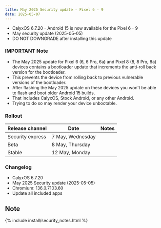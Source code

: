 ```yaml
---
title: May 2025 Security update - Pixel 6 - 9
date: 2025-05-07
---
```


* CalyxOS 6.7.20 - Android 15 is now available for the Pixel 6 - 9
* May security update (2025-05-05)
* DO NOT DOWNGRADE after installing this update

### IMPORTANT Note
* The May 2025 update for Pixel 6 (6, 6 Pro, 6a) and Pixel 8 (8, 8 Pro, 8a) devices contains
  a bootloader update that increments the anti-roll back version for the bootloader.
* This prevents the device from rolling back to previous vulnerable versions of the bootloader.
* After flashing the May 2025 update on these devices you won't be able to flash and boot older Android 15 builds.
* That includes CalyxOS, Stock Android, or any other Android.
* Trying to do so may render your device unbootable.

### Rollout

| Release channel  | Date   | Notes |
| ---------------- | ------ | ------ |
| Security express | 7 May, Wednesday |  |
| Beta | 8 May, Thursday |  |
| Stable | 12 May, Monday | |

### Changelog
* CalyxOS 6.7.20
* May 2025 Security update (2025-05-05)
* Chromium: 136.0.7103.60
* Update all included apps

## Note

{% include install/security_notes.html %}
